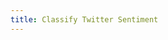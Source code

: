 ```yaml
---
title: Classify Twitter Sentiment
---
```


<script>window.location.replace("classify-twitter-sentiment");</script>